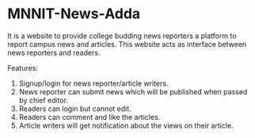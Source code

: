 # MNNIT-News-Adda
It is a website to provide college budding news reporters a platform to report campus news and
articles. This website acts as interface between news reporters and readers.

Features:
1) Signup/login for news reporter/article writers.
2) News reporter can submit news which will be published when passed by chief editor.
3) Readers can login but cannot edit.
4) Readers can comment and like the articles.
5) Article writers will get notification about the views on their article.
